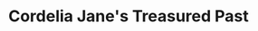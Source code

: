 ---
title: "Cordelia Jane's Treasured Past"
url: /exeter/cordelia-janes-treasured-past/
shop: Antiquitäten
---